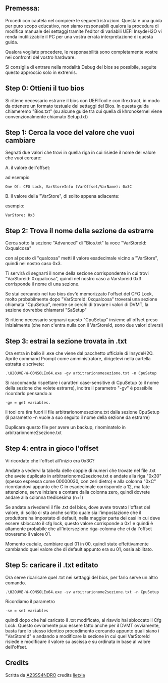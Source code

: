 ## Premessa:

Procedi con cautela nel compiere le seguenti istruzioni. Questa è una guida per puro scopo educativo, non siamo responsabili qualora la procedura di modifica manuale dei settaggi tramite l'editor di variabili UEFI InsydeH2O vi renda inutilizzabile il PC per una vostra errata interpretazione di questa guida. 

Qualora vogliate procedere, le responsabilità sono completamente vostre nei confronti del vostro hardware.

Si consiglia di entrare nella modalità Debug del bios se possibile, seguite questo approccio solo in extremis.




## Step 0: Ottieni il tuo bios
Si ritiene necessario estrarre il bios con UEFITool e con ifrextract, in modo da ottenere un formato testuale dei settaggi del Bios. In questa guida chiameremo "Bios.txt" (su alcune guide tra cui quella di khronokernel viene convenzionalmente chiamato Setup.txt)

## Step 1: Cerca la voce del valore che vuoi cambiare

Segnati due valori che trovi in quella riga in cui risiede il nome del valore che vuoi cercare:

A. il valore dell'offset:

ad esempio 

`One Of: CFG Lock, VarStoreInfo (VarOffset/VarName): 0x3C`

B. il valore della "VarStore", di solito appena adiacente:

esempio:

`VarStore: 0x3`

## Step 2: Trova il nome della sezione da estrarre


Cerca sotto la sezione "Advanced" di "Bios.txt" la voce "VarStoreId: 0xqualcosa"

con al posto di "qualcosa" metti il valore esadecimale vicino a "VarStore", quindi nel nostro caso 0x3.

Ti servirà di segnarti il nome della sezione corrispondente in cui trovi "VarStoreid: 0xqualcosa", quindi nel nostro caso a Varstoreid 0x3 corrisponde il nome di una sezione.

Se stai cercando nel tuo bios dov'è memorizzato l'offset del CFG Lock, molto probabilmente dopo "VarStoreId: 0xqualcosa" troverai una sezione chiamata "CpuSetup", mentre se cerchi di trovare i valori di DVMT, la sezione dovrebbe chiamarsi "SaSetup"

Si ritiene necessario segnarsi questo "CpuSetup" insieme all'offset preso inizialmente (che non c'entra nulla con il VarStoreId, sono due valori diversi)

## Step 3: estrai la sezione trovata in .txt

Ora entra in ballo il .exe che viene dal pacchetto ufficiale di InsydeH2O. Aprite command Prompt come amministratore, dirigetevi nella cartella estratta e scrivete:

`.\H2OUVE-W-CONSOLEx64.exe -gv arbitrarionomesezione.txt -n CpuSetup`

Si raccomanda rispettare i caratteri case-sensitive di CpuSetup (o il nome della sezione che volete estrarre), inoltre il parametro "-gv" è possibile ricordarlo pensando a:

`-gv = get variables.`

il tool ora tira fuori il file arbitrarionomesezione.txt dalla sezione CpuSetup (il parametro -n vuole a suo seguito il nome della sezione da estrarre)

Duplicare questo file per avere un backup, rinominatelo in arbitrarionome2sezione.txt

## Step 4: entra in gioco l'offset

Vi ricordate che l'offset all'inizio era 0x3C?

Andate a vedervi la tabella delle coppie di numeri che trovate nel file .txt che avete duplicato in arbitrarionome2sezione.txt e andate alla riga "0x30" (spesso espressa come 00000030, con zeri dietro) e alla colonna "0xC" ricordandovi appunto che C in esadecimale corrisponde a 12, ma fate attenzione, serve iniziare a contare dalla colonna zero, quindi dovrete andare alla colonna tredicesima (n+1)

Se andate a rivedervi il file .txt del bios, dove avete trovato l'offset del valore, di solito ci sta anche scritto quale sia l'impostazione che il produttore ha impostato di default, nella maggior parte dei casi in cui deve essere sbloccato il cfg lock, questo valore corrisponde a 0x1 e quindi è altamente probabile che all'intersezione riga-colonna che ci da l'offset troveremo il valore 01.

Momento cuciale, cambiare quel 01 in 00, quindi state effettivamente cambiando quel valore che di default appunto era su 01, ossia abilitato. 

## Step 5: caricare il .txt editato

Ora serve ricaricare quel .txt nei settaggi del bios, per farlo serve un altro comando.

`.\H2OUVE-W-CONSOLEx64.exe -sv arbitrarionome2sezione.txt -n CpuSetup`

Ricordiamo il parametro

`-sv = set variables`

quindi dopo che hai caricato il .txt modificato, al riavvio hai sbloccato il Cfg Lock. Questo ovviamente puo essere fatto anche per il DVMT ovviamente,
basta fare lo stesso identico procedimento cercando appunto quali siano i "VarStoreId" e andando a modificare la sezione in cui quel VarStoreId risiede e modificare il valore su ascissa e su ordinata in base al valore dell'offset.


## Credits

Scritta da [A23SS4NDRO](https://www.macos86.it/profile/996-a23ss4ndro/) credits [lietxia](https://github.com/lietxia)
